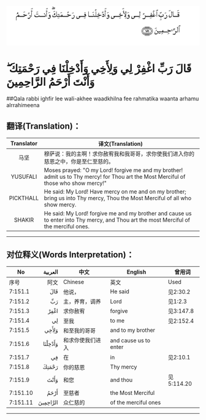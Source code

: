 ![007:151](images/007_151.gif)

# قَالَ رَبِّ اغْفِرْ لِي وَلِأَخِي وَأَدْخِلْنَا فِي رَحْمَتِكَ ۖ وَأَنْتَ أَرْحَمُ الرَّاحِمِينَ 

##Qala rabbi ighfir lee wali-akhee waadkhilna fee rahmatika waanta arhamu alrrahimeena 

## 翻译(Translation)：

| Translator | 译文(Translation)                                            |
| :--------: | ------------------------------------------------------------ |
|    马坚    | 穆萨说：我的主啊！求你赦宥我和我哥哥，求你使我们进入你的慈恩之中，你是至仁至慈的。 |
|  YUSUFALI  | Moses prayed: "O my Lord! forgive me and my brother! admit us to Thy mercy! for Thou art the Most Merciful of those who show mercy!" |
| PICKTHALL  | He said: My Lord! Have mercy on me and on my brother; bring us into Thy mercy, Thou the Most Merciful of all who show mercy. |
|   SHAKIR   | He said: My Lord! forgive me and my brother and cause us to enter into Thy mercy, and Thou art the most Merciful of the merciful ones. |

---

## 对位释义(Words Interpretation)：

| No   | العربية | 中文    | English | 曾用词 |
| ---- | ------: | ------- | ------- | ------ |
| 序号 |    阿文 | Chinese | 英文    | Used   |
| 7:151.1  | قَالَ      | 他说，           | He said               | 见2:30.2   |
| 7:151.2  | رَبِّ       | 主，养育，调养   | Lord                  | 见1:2.3    |
| 7:151.3  | اغْفِرْ     | 求你赦宥         | forgive               | 见3:147.8  |
| 7:151.4  | لِي       | 至我             | to me                 | 见2:152.4  |
| 7:151.5  | وَلِأَخِي    | 和至我的哥哥     | and to my brother     |            |
| 7:151.6  | وَأَدْخِلْنَا  | 和求你使我们进入 | and cause us to enter |            |
| 7:151.7  | فِي       | 在               | in                    | 见2:10.1   |
| 7:151.8  | رَحْمَتِكَ    | 你的慈恩         | Thy mercy             |            |
| 7:151.9  | وَأَنْتَ     | 和您             | and thou              | 见5:114.20 |
| 7:151.10 | أَرْحَمُ     | 至慈者           | the Most Merciful     |            |
| 7:151.11 | الرَّاحِمِينَ | 众仁慈的         | of the merciful ones  |            |

---
